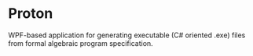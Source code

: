 # Proton
WPF-based application for generating executable (C# oriented .exe) files from formal algebraic program specification.
